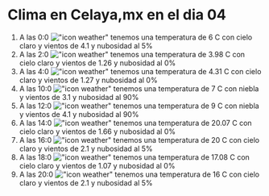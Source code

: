 # Clima en Celaya,mx en el dia 04

1. A las 0:0 !["icon weather"](http://openweathermap.org/img/w/02n.png) tenemos una temperatura de 6 C con cielo claro y  vientos de 4.1 y nubosidad al 5%
1. A las 2:0 !["icon weather"](http://openweathermap.org/img/w/01n.png) tenemos una temperatura de 3.98 C con cielo claro y  vientos de 1.26 y nubosidad al 0%
1. A las 4:0 !["icon weather"](http://openweathermap.org/img/w/01n.png) tenemos una temperatura de 4.31 C con cielo claro y  vientos de 1.27 y nubosidad al 0%
1. A las 10:0 !["icon weather"](http://openweathermap.org/img/w/50d.png) tenemos una temperatura de 7 C con niebla y  vientos de 3.1 y nubosidad al 90%
1. A las 12:0 !["icon weather"](http://openweathermap.org/img/w/50d.png) tenemos una temperatura de 9 C con niebla y  vientos de 4.1 y nubosidad al 90%
1. A las 14:0 !["icon weather"](http://openweathermap.org/img/w/01d.png) tenemos una temperatura de 20.07 C con cielo claro y  vientos de 1.66 y nubosidad al 0%
1. A las 16:0 !["icon weather"](http://openweathermap.org/img/w/02d.png) tenemos una temperatura de 20 C con cielo claro y  vientos de 2.1 y nubosidad al 5%
1. A las 18:0 !["icon weather"](http://openweathermap.org/img/w/01n.png) tenemos una temperatura de 17.08 C con cielo claro y  vientos de 1.07 y nubosidad al 0%
1. A las 20:0 !["icon weather"](http://openweathermap.org/img/w/02n.png) tenemos una temperatura de 16 C con cielo claro y  vientos de 2.1 y nubosidad al 5%
